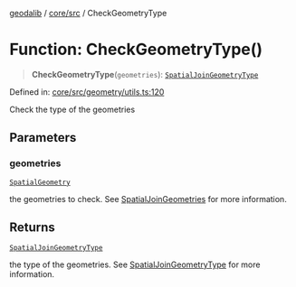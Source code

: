 [geodalib](../../../modules.md) / [core/src](../index.md) / CheckGeometryType

# Function: CheckGeometryType()

> **CheckGeometryType**(`geometries`): [`SpatialJoinGeometryType`](../enumerations/SpatialJoinGeometryType.md)

Defined in: [core/src/geometry/utils.ts:120](https://github.com/GeoDaCenter/geoda-lib/blob/3f9453a08cf3d7f96b1a0d65d18359804129d8d2/js/packages/core/src/geometry/utils.ts#L120)

Check the type of the geometries

## Parameters

### geometries

[`SpatialGeometry`](../type-aliases/SpatialGeometry.md)

the geometries to check. See [SpatialJoinGeometries](../type-aliases/SpatialJoinGeometries.md) for more information.

## Returns

[`SpatialJoinGeometryType`](../enumerations/SpatialJoinGeometryType.md)

the type of the geometries. See [SpatialJoinGeometryType](../enumerations/SpatialJoinGeometryType.md) for more information.
